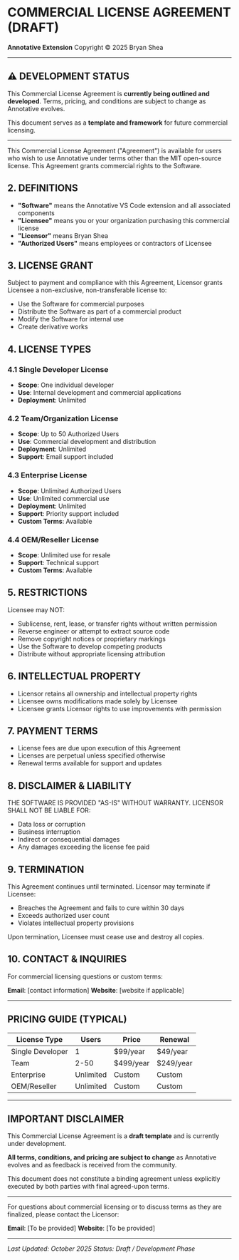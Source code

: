 # COMMERCIAL LICENSE AGREEMENT (DRAFT)

**Annotative Extension**
Copyright © 2025 Bryan Shea

---

## ⚠️ DEVELOPMENT STATUS

This Commercial License Agreement is **currently being outlined and developed**.
Terms, pricing, and conditions are subject to change as Annotative evolves.

This document serves as a **template and framework** for future commercial licensing.

---

This Commercial License Agreement ("Agreement") is available for users who wish to use Annotative under terms other than the MIT open-source license. This Agreement grants commercial rights to the Software.

## 2. DEFINITIONS

- **"Software"** means the Annotative VS Code extension and all associated components
- **"Licensee"** means you or your organization purchasing this commercial license
- **"Licensor"** means Bryan Shea
- **"Authorized Users"** means employees or contractors of Licensee

## 3. LICENSE GRANT

Subject to payment and compliance with this Agreement, Licensor grants Licensee a non-exclusive, non-transferable license to:

- Use the Software for commercial purposes
- Distribute the Software as part of a commercial product
- Modify the Software for internal use
- Create derivative works

## 4. LICENSE TYPES

### 4.1 Single Developer License

- **Scope**: One individual developer
- **Use**: Internal development and commercial applications
- **Deployment**: Unlimited

### 4.2 Team/Organization License

- **Scope**: Up to 50 Authorized Users
- **Use**: Commercial development and distribution
- **Deployment**: Unlimited
- **Support**: Email support included

### 4.3 Enterprise License

- **Scope**: Unlimited Authorized Users
- **Use**: Unlimited commercial use
- **Deployment**: Unlimited
- **Support**: Priority support included
- **Custom Terms**: Available

### 4.4 OEM/Reseller License

- **Scope**: Unlimited use for resale
- **Support**: Technical support
- **Custom Terms**: Available

## 5. RESTRICTIONS

Licensee may NOT:

- Sublicense, rent, lease, or transfer rights without written permission
- Reverse engineer or attempt to extract source code
- Remove copyright notices or proprietary markings
- Use the Software to develop competing products
- Distribute without appropriate licensing attribution

## 6. INTELLECTUAL PROPERTY

- Licensor retains all ownership and intellectual property rights
- Licensee owns modifications made solely by Licensee
- Licensee grants Licensor rights to use improvements with permission

## 7. PAYMENT TERMS

- License fees are due upon execution of this Agreement
- Licenses are perpetual unless specified otherwise
- Renewal terms available for support and updates

## 8. DISCLAIMER & LIABILITY

THE SOFTWARE IS PROVIDED "AS-IS" WITHOUT WARRANTY. LICENSOR SHALL NOT BE LIABLE FOR:

- Data loss or corruption
- Business interruption
- Indirect or consequential damages
- Any damages exceeding the license fee paid

## 9. TERMINATION

This Agreement continues until terminated. Licensor may terminate if Licensee:

- Breaches the Agreement and fails to cure within 30 days
- Exceeds authorized user count
- Violates intellectual property provisions

Upon termination, Licensee must cease use and destroy all copies.

## 10. CONTACT & INQUIRIES

For commercial licensing questions or custom terms:

**Email**: [contact information]
**Website**: [website if applicable]

---

## PRICING GUIDE (TYPICAL)

| License Type     | Users     | Price     | Renewal   |
| ---------------- | --------- | --------- | --------- |
| Single Developer | 1         | $99/year  | $49/year  |
| Team             | 2-50      | $499/year | $249/year |
| Enterprise       | Unlimited | Custom    | Custom    |
| OEM/Reseller     | Unlimited | Custom    | Custom    |

---

## IMPORTANT DISCLAIMER

This Commercial License Agreement is a **draft template** and is currently under development.

**All terms, conditions, and pricing are subject to change** as Annotative evolves and as feedback is received from the community.

This document does not constitute a binding agreement unless explicitly executed by both parties with final agreed-upon terms.

---

For questions about commercial licensing or to discuss terms as they are finalized, please contact the Licensor:

**Email**: [To be provided]
**Website**: [To be provided]

---

_Last Updated: October 2025_
_Status: Draft / Development Phase_
